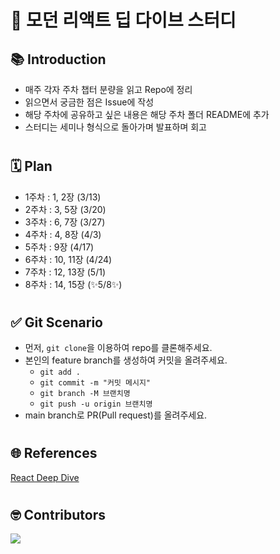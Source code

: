 # 🧸 모던 리액트 딥 다이브 스터디

## 📚 Introduction

- 매주 각자 주차 챕터 분량을 읽고 Repo에 정리
- 읽으면서 궁금한 점은 Issue에 작성
- 해당 주차에 공유하고 싶은 내용은 해당 주차 폴더 README에 추가
- 스터디는 세미나 형식으로 돌아가며 발표하며 회고

#

## 🗓️ Plan

- 1주차 : 1, 2장 (3/13)
- 2주차 : 3, 5장 (3/20)
- 3주차 : 6, 7장 (3/27)
- 4주차 : 4, 8장 (4/3)
- 5주차 : 9장 (4/17)
- 6주차 : 10, 11장 (4/24)
- 7주차 : 12, 13장 (5/1)
- 8주차 : 14, 15장 (✨5/8✨)

#

## ✅ Git Scenario

- 먼저, `git clone`을 이용하여 repo를 클론해주세요.
- 본인의 feature branch를 생성하여 커밋을 올려주세요.
  - `git add .`
  - `git commit -m "커밋 메시지"`
  - `git branch -M 브랜치명`
  - `git push -u origin 브랜치명`
- main branch로 PR(Pull request)를 올려주세요.

#

## 🌐 References

[React Deep Dive](https://yceffort.kr/2023/10/react-deep-dive)

#

## 🤓 Contributors

<a href="https://github.com/ianlee92/react-deep-dive-study/graphs/contributors">
  <img src="https://contributors-img.web.app/image?repo=ianlee92/react-deep-dive-study" />
</a>
